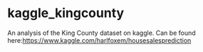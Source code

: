 # kaggle_kingcounty
An analysis of the King County dataset on kaggle. Can be found here:https://www.kaggle.com/harlfoxem/housesalesprediction
